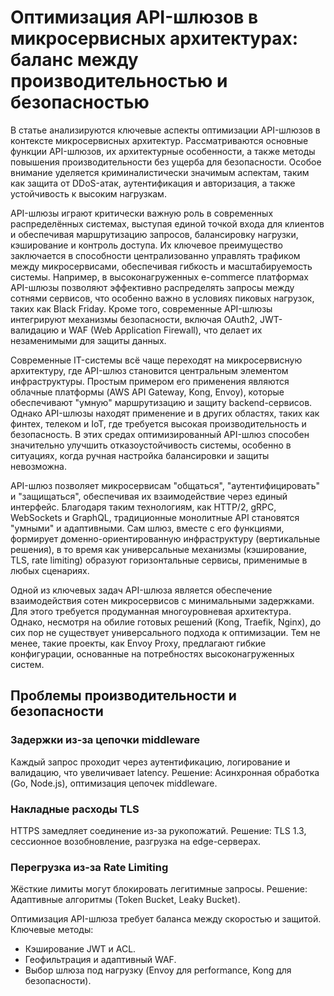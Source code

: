 # Оптимизация API-шлюзов в микросервисных архитектурах: баланс между производительностью и безопасностью
В статье анализируются ключевые аспекты оптимизации API-шлюзов в контексте микросервисных архитектур. Рассматриваются основные функции API-шлюзов, их архитектурные особенности, а также методы повышения производительности без ущерба для безопасности. Особое внимание уделяется криминалистически значимым аспектам, таким как защита от DDoS-атак, аутентификация и авторизация, а также устойчивость к высоким нагрузкам.

API-шлюзы играют критически важную роль в современных распределённых системах, выступая единой точкой входа для клиентов и обеспечивая маршрутизацию запросов, балансировку нагрузки, кэширование и контроль доступа. Их ключевое преимущество заключается в способности централизованно управлять трафиком между микросервисами, обеспечивая гибкость и масштабируемость системы. Например, в высоконагруженных e-commerce платформах API-шлюзы позволяют эффективно распределять запросы между сотнями сервисов, что особенно важно в условиях пиковых нагрузок, таких как Black Friday. Кроме того, современные API-шлюзы интегрируют механизмы безопасности, включая OAuth2, JWT-валидацию и WAF (Web Application Firewall), что делает их незаменимыми для защиты данных.

Современные IT-системы всё чаще переходят на микросервисную архитектуру, где API-шлюз становится центральным элементом инфраструктуры. Простым примером его применения являются облачные платформы (AWS API Gateway, Kong, Envoy), которые обеспечивают "умную" маршрутизацию и защиту backend-сервисов. Однако API-шлюзы находят применение и в других областях, таких как финтех, телеком и IoT, где требуется высокая производительность и безопасность. В этих средах оптимизированный API-шлюз способен значительно улучшить отказоустойчивость системы, особенно в ситуациях, когда ручная настройка балансировки и защиты невозможна.

API-шлюз позволяет микросервисам "общаться", "аутентифицировать" и "защищаться", обеспечивая их взаимодействие через единый интерфейс. Благодаря таким технологиям, как HTTP/2, gRPC, WebSockets и GraphQL, традиционные монолитные API становятся "умными" и адаптивными. Сам шлюз, вместе с его функциями, формирует доменно-ориентированную инфраструктуру (вертикальные решения), в то время как универсальные механизмы (кэширование, TLS, rate limiting) образуют горизонтальные сервисы, применимые в любых сценариях.

Одной из ключевых задач API-шлюза является обеспечение взаимодействия сотен микросервисов с минимальными задержками. Для этого требуется продуманная многоуровневая архитектура. Однако, несмотря на обилие готовых решений (Kong, Traefik, Nginx), до сих пор не существует универсального подхода к оптимизации. Тем не менее, такие проекты, как Envoy Proxy, предлагают гибкие конфигурации, основанные на потребностях высоконагруженных систем.

## Проблемы производительности и безопасности
### Задержки из-за цепочки middleware
Каждый запрос проходит через аутентификацию, логирование и валидацию, что увеличивает latency.
Решение: Асинхронная обработка (Go, Node.js), оптимизация цепочек middleware.

### Накладные расходы TLS
HTTPS замедляет соединение из-за рукопожатий.
Решение: TLS 1.3, сессионное возобновление, разгрузка на edge-серверах.

### Перегрузка из-за Rate Limiting
Жёсткие лимиты могут блокировать легитимные запросы.
Решение: Адаптивные алгоритмы (Token Bucket, Leaky Bucket).

Оптимизация API-шлюза требует баланса между скоростью и защитой. Ключевые методы:
* Кэширование JWT и ACL.
* Геофильтрация и адаптивный WAF.
* Выбор шлюза под нагрузку (Envoy для performance, Kong для безопасности).
